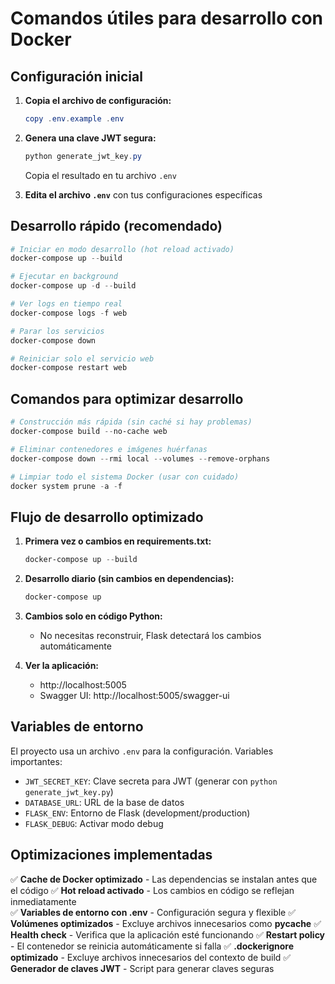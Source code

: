 # Comandos útiles para desarrollo con Docker

## Configuración inicial

1. **Copia el archivo de configuración:**
   ```powershell
   copy .env.example .env
   ```

2. **Genera una clave JWT segura:**
   ```powershell
   python generate_jwt_key.py
   ```
   Copia el resultado en tu archivo `.env`

3. **Edita el archivo `.env`** con tus configuraciones específicas

## Desarrollo rápido (recomendado)
```powershell
# Iniciar en modo desarrollo (hot reload activado)
docker-compose up --build

# Ejecutar en background
docker-compose up -d --build

# Ver logs en tiempo real
docker-compose logs -f web

# Parar los servicios
docker-compose down

# Reiniciar solo el servicio web
docker-compose restart web
```

## Comandos para optimizar desarrollo

```powershell
# Construcción más rápida (sin caché si hay problemas)
docker-compose build --no-cache web

# Eliminar contenedores e imágenes huérfanas
docker-compose down --rmi local --volumes --remove-orphans

# Limpiar todo el sistema Docker (usar con cuidado)
docker system prune -a -f
```

## Flujo de desarrollo optimizado

1. **Primera vez o cambios en requirements.txt:**
   ```powershell
   docker-compose up --build
   ```

2. **Desarrollo diario (sin cambios en dependencias):**
   ```powershell
   docker-compose up
   ```

3. **Cambios solo en código Python:**
   - No necesitas reconstruir, Flask detectará los cambios automáticamente

4. **Ver la aplicación:**
   - http://localhost:5005
   - Swagger UI: http://localhost:5005/swagger-ui

## Variables de entorno

El proyecto usa un archivo `.env` para la configuración. Variables importantes:

- `JWT_SECRET_KEY`: Clave secreta para JWT (generar con `python generate_jwt_key.py`)
- `DATABASE_URL`: URL de la base de datos
- `FLASK_ENV`: Entorno de Flask (development/production)
- `FLASK_DEBUG`: Activar modo debug

## Optimizaciones implementadas

✅ **Cache de Docker optimizado** - Las dependencias se instalan antes que el código
✅ **Hot reload activado** - Los cambios en código se reflejan inmediatamente  
✅ **Variables de entorno con .env** - Configuración segura y flexible
✅ **Volúmenes optimizados** - Excluye archivos innecesarios como __pycache__
✅ **Health check** - Verifica que la aplicación esté funcionando
✅ **Restart policy** - El contenedor se reinicia automáticamente si falla
✅ **.dockerignore optimizado** - Excluye archivos innecesarios del contexto de build
✅ **Generador de claves JWT** - Script para generar claves seguras
